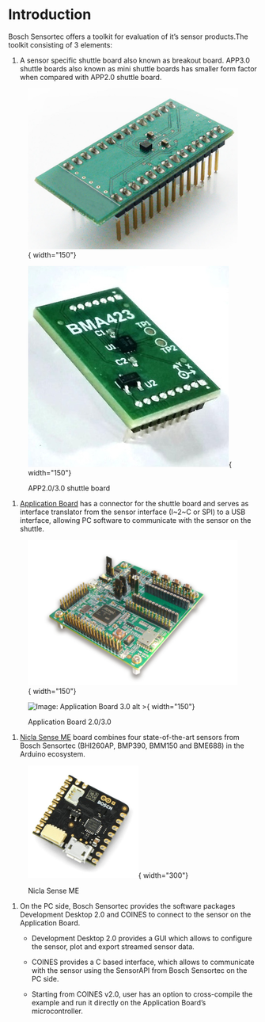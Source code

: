 # Introduction

Bosch Sensortec offers a toolkit for evaluation of it’s sensor products.The toolkit consisting of 3
elements:

1. A sensor specific shuttle board also known as breakout board. APP3.0 shuttle boards also
known as mini shuttle boards has smaller form factor when compared with APP2.0 shuttle
board.

<figure markdown>

  ![Image: APP2.0 shuttle board alt <](bma222e_1_shuttle_board.jpg){ width="150"} 

  ![Image: APP3.0 shuttle board alt >](bma423_shuttle_board.jpg){ width="150"}
  <figcaption>APP2.0/3.0 shuttle board</figcaption>
</figure>


1. [Application Board](https://www.bosch-sensortec.com/software-tools/tools/application-board-3-0/) has a connector for the shuttle board and serves as interface translator from the sensor interface (I~2~C or SPI) to a USB interface, allowing PC software to communicate with the sensor on the shuttle.

<figure markdown>

  ![Image: Application Board 2.0 alt <](application_board_20.png){ width="150"}

  ![Image: Application Board 3.0 alt >](application_board_30.jpg){ width="150"}
  <figcaption>Application Board 2.0/3.0</figcaption>
</figure>

1. [Nicla Sense ME](https://store.arduino.cc/products/nicla-sense-me) board combines four state-of-the-art sensors from Bosch Sensortec (BHI260AP,
BMP390, BMM150 and BME688) in the Arduino ecosystem.

<figure markdown>

  ![Image: Nicla Sense ME](nicla_sense_me.png){ width="300"}
  <figcaption>Nicla Sense ME</figcaption>
</figure>

1. On the PC side, Bosch Sensortec provides the software packages Development Desktop 2.0 and COINES to connect to the sensor on the Application Board.

    - Development Desktop 2.0 provides a GUI which allows to configure the sensor, plot and export streamed sensor data.

    - COINES provides a C based interface, which allows to communicate with the sensor using the SensorAPI from Bosch Sensortec on the PC side.

    - Starting from COINES v2.0, user has an option to cross-compile the example and run it directly on the Application Board’s microcontroller.

